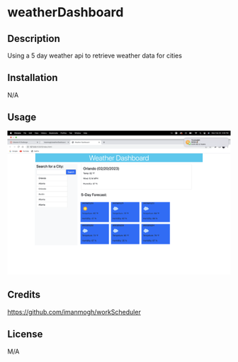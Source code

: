 # weatherDashboard

## Description
Using a 5 day weather api to retrieve weather data for cities

## Installation
N/A

## Usage
![Alt text](Img/Screenshot-1.png)

## Credits
https://github.com/imanmogh/workScheduler

## License
M/A
